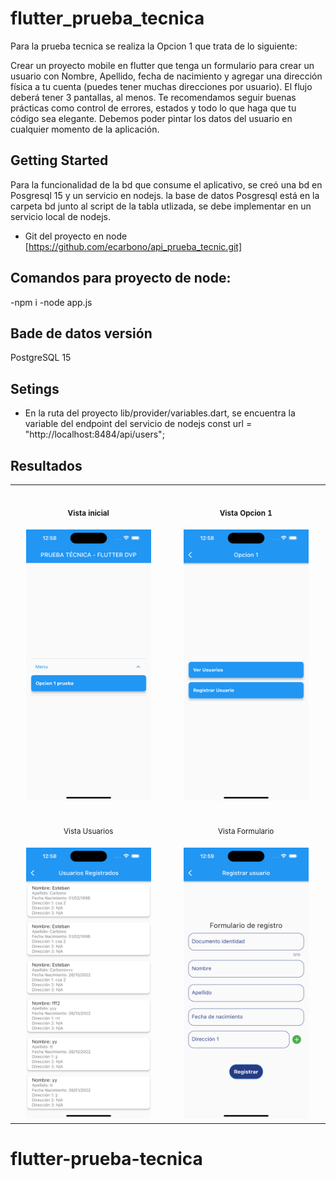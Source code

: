 # flutter_prueba_tecnica

Para la prueba tecnica se realiza la Opcion 1 que trata de lo siguiente:

Crear un proyecto mobile en flutter que tenga un formulario para crear un usuario con
Nombre, Apellido, fecha de nacimiento y agregar una dirección física a tu cuenta (puedes
tener muchas direcciones por usuario). El flujo deberá tener 3 pantallas, al menos. Te
recomendamos seguir buenas prácticas como control de errores, estados y todo lo que haga
que tu código sea elegante. Debemos poder pintar los datos del usuario en cualquier momento
de la aplicación.

## Getting Started

Para la funcionalidad de la bd que consume el aplicativo, se creó una bd en Posgresql 15 y un servicio en nodejs.
la base de datos Posgresql está en la carpeta bd junto al script de la tabla utlizada, se debe implementar en un servicio local de nodejs.

* Git del proyecto en node [https://github.com/ecarbono/api_prueba_tecnic.git]

## Comandos para proyecto de node: 
-npm i
-node app.js

## Bade de datos versión
PostgreSQL 15

## Setings
* En la ruta del proyecto lib/provider/variables.dart, se encuentra la variable del endpoint del servicio de nodejs
const url = "http://localhost:8484/api/users";



## Resultados

<table>
<tr>
<th align="center">
<img width="441" height="1">
<p> 
<small>
Vista inicial
</small>
</p>
</th>
<th align="center">
<img width="441" height="1">
<p> 
<small>
Vista Opcion 1
</small>
</p>
</th>
</tr>
<tr>
<td align="center">
<img src="https://github.com/ecarbono/flutter_prueba_tecnica/blob/main/imagenes/Simulator%20Screen%20Shot%20-%20iPhone%2014%20Pro%20Max%20-%202022-10-26%20at%2012.58.50.png" width="200"/>
  
</td>
<td align="center">
<img src="https://github.com/ecarbono/flutter_prueba_tecnica/blob/main/imagenes/Simulator%20Screen%20Shot%20-%20iPhone%2014%20Pro%20Max%20-%202022-10-26%20at%2012.58.53.png" width="200"/>
  
</td>
</tr>
<tr>
<td align="center">
<img width="441" height="1">
<p> 
<small>
Vista Usuarios
</small>
</p>
</td>
<td align="center">
<img width="441" height="1">
<p> 
<small>
Vista Formulario 
</small>
</p>
</td>
</tr>
<td align="center">
<img src="https://github.com/ecarbono/flutter_prueba_tecnica/blob/main/imagenes/Simulator%20Screen%20Shot%20-%20iPhone%2014%20Pro%20Max%20-%202022-10-26%20at%2012.58.56.png" width="200"/>
  
</td>
<td align="center">

<img src="https://github.com/ecarbono/flutter_prueba_tecnica/blob/main/imagenes/Simulator%20Screen%20Shot%20-%20iPhone%2014%20Pro%20Max%20-%202022-10-26%20at%2012.59.00.png" width="200"/>
  
</td>
</table>





# flutter-prueba-tecnica
